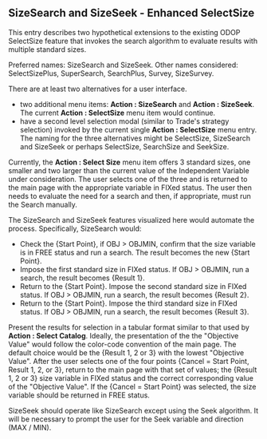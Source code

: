## SizeSearch and SizeSeek - Enhanced SelectSize

This entry describes two hypothetical extensions to the existing ODOP SelectSize feature that invokes the search algorithm 
to evaluate results with multiple standard sizes.  

Preferred names:  SizeSearch and SizeSeek. 
Other names considered:  SelectSizePlus, SuperSearch, SearchPlus, Survey, SizeSurvey.  

There are at least two alternatives for a user interface. 
 - two additional menu items: **Action : SizeSearch** and **Action : SizeSeek**. 
The current **Action : SelectSize** menu item would continue. 
 - have a second level selection modal (similar to Trade's strategy selection) 
invoked by the current single **Action : SelectSize** menu entry.
The naming for the three alternatives might be SelectSize, SizeSearch and SizeSeek 
or perhaps SelectSize, SearchSize and SeekSize. 

Currently, the **Action : Select Size** menu item offers 3 standard sizes, 
one smaller and two larger than the current value of the Independent Variable under consideration. 
The user selects one of the three and is returned to the main page with the appropriate variable in FIXed status.
The user then needs to evaluate the need for a search and then, if appropriate, must run the Search manually.

The SizeSearch and SizeSeek features visualized here would automate the process.
Specifically, SizeSearch would:  

- Check the {Start Point}, if OBJ > OBJMIN, confirm that the size variable is in FREE status and run a search. The result becomes the new {Start Point}.  
- Impose the first standard size in FIXed status.  If OBJ > OBJMIN, run a search, the result becomes {Result 1}.  
- Return to the {Start Point}. Impose the second standard size in FIXed status.  If OBJ > OBJMIN, run a search, the result becomes {Result 2}.  
- Return to the {Start Point}. Impose the third standard size in FIXed status.  If OBJ > OBJMIN, run a search, the result becomes {Result 3}.  

Present the results for selection in a tabular format similar to that used by **Action : Select Catalog**. 
Ideally, the presentation of the the "Objective Value" would follow the color-code convention of the main page. 
The default choice would be the {Result 1, 2 or 3} with the lowest "Objective Value".
After the user selects one of the four points {Cancel = Start Point, Result 1, 2, or 3}, return to the main page with that set of values; 
the {Result 1, 2 or 3} size variable in FIXed status and the correct corresponding value of the "Objective Value". 
If the {Cancel = Start Point} was selected, the size variable should be returned in FREE status.

SizeSeek should operate like SizeSearch except using the Seek algorithm.
It will be necessary to prompt the user for the Seek variable and direction (MAX / MIN).

 
